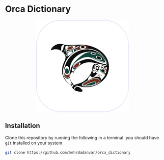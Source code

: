 # Orca Dictionary

<p align="center">
<img  width="300" height="300" src="g2.svg">

</p>

## Installation

Clone this repository by running the following in a terminal. you should have <code>git</code> installed on your system

```bash
git clone https://github.com/mehrdadanvar/orca_dictionary
```
